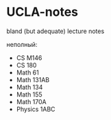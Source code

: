 # UCLA-notes
bland (but adequate) lecture notes

неполный:
- CS M146
- CS 180
- Math 61
- Math 131AB
- Math 134
- Math 155
- Math 170A
- Physics 1ABC
